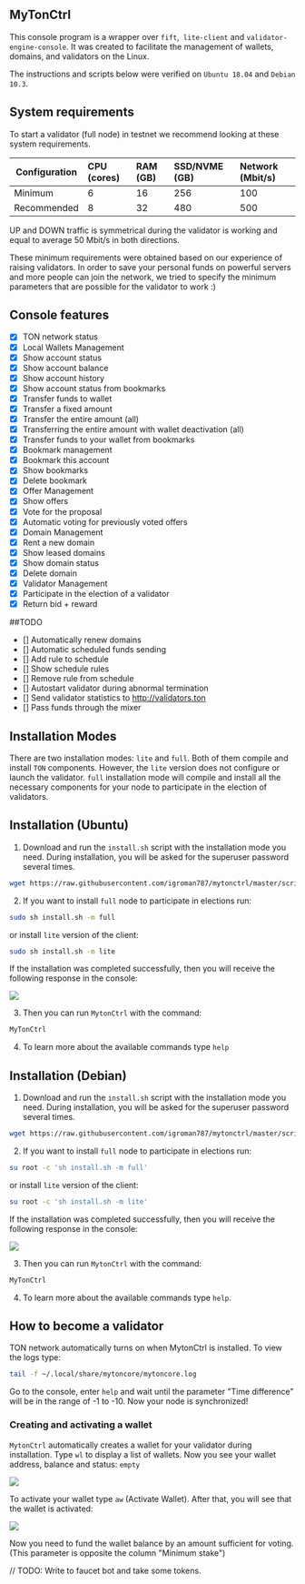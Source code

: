 ## MyTonCtrl
This console program is a wrapper over `fift`,` lite-client` and `validator-engine-console`. It was created to facilitate the management of wallets, domains, and validators on the Linux.

The instructions and scripts below were verified on ```Ubuntu 18.04``` and ```Debian 10.3```.

## System requirements

To start a validator (full node) in testnet we recommend looking at these system requirements.

| Configuration | CPU (cores) | RAM (GB) | SSD/NVME (GB) | Network (Mbit/s)|
|---|:---|:---|:---|:---|
| Minimum |6|16|256|100|
| Recommended |8|32|480|500|

UP and DOWN traffic is symmetrical during the validator is working and equal to average 50 Mbit/s in both directions.

These minimum requirements were obtained based on our experience of raising validators. In order to save your personal funds on powerful servers and more people can join the network, we tried to specify the minimum parameters that are possible for the validator to work :)

## Console features
- [x] TON network status
- [x] Local Wallets Management
- [x] Show account status
- [x] Show account balance
- [x] Show account history
- [x] Show account status from bookmarks
- [x] Transfer funds to wallet
- [x] Transfer a fixed amount
- [x] Transfer the entire amount (all)
- [x] Transferring the entire amount with wallet deactivation (all)
- [x] Transfer funds to your wallet from bookmarks
- [x] Bookmark management
- [x] Bookmark this account
- [x] Show bookmarks
- [x] Delete bookmark
- [x] Offer Management
- [x] Show offers
- [x] Vote for the proposal
- [x] Automatic voting for previously voted offers
- [x] Domain Management
- [x] Rent a new domain
- [x] Show leased domains
- [x] Show domain status
- [x] Delete domain
- [x] Validator Management
- [x] Participate in the election of a validator
- [x] Return bid + reward

##TODO
- [] Automatically renew domains
- [] Automatic scheduled funds sending
- [] Add rule to schedule
- [] Show schedule rules
- [] Remove rule from schedule
- [] Autostart validator during abnormal termination
- [] Send validator statistics to http://validators.ton
- [] Pass funds through the mixer



## Installation Modes
There are two installation modes: `lite` and `full`. Both of them compile and install `TON` components.
However, the `lite` version does not configure or launch the validator.
`full` installation mode will compile and install all the necessary components for your node to participate in the election of validators.

## Installation (Ubuntu)
1. Download and run the `install.sh` script with the installation mode you need. During installation, you will be asked for the superuser password several times.
```sh
wget https://raw.githubusercontent.com/igroman787/mytonctrl/master/scripts/install.sh
```

2. If you want to install `full` node to participate in elections run:
```sh
sudo sh install.sh -m full
```
or  install `lite` version of the client:
```sh
sudo sh install.sh -m lite
```

If the installation was completed successfully, then you will receive the following response in the console:

![](https://raw.githubusercontent.com/igroman787/mytonctrl/master/screens/mytonctrl-inst.jpeg)


3. Then you can run `MytonCtrl` with the command:
```sh
MyTonCtrl
```

4. To learn more about the available commands type `help`


## Installation (Debian)
1. Download and run the `install.sh` script with the installation mode you need. During installation, you will be asked for the superuser password several times.
```sh
wget https://raw.githubusercontent.com/igroman787/mytonctrl/master/scripts/install.sh
```
2. If you want to install `full` node to participate in elections run:
```sh
su root -c 'sh install.sh -m full'
```
or  install `lite` version of the client:
```sh
su root -c 'sh install.sh -m lite'
```

If the installation was completed successfully, then you will receive the following response in the console:

![](https://raw.githubusercontent.com/igroman787/mytonctrl/master/screens/mytonctrl-inst.jpeg)

 3. Then you can run `MytonCtrl` with the command:
```sh
MyTonCtrl
```

 4. To learn more about the available commands type `help`.


## How to become a validator

TON network automatically turns on when MytonCtrl is installed.
To view the logs type:

```sh
tail -f ~/.local/share/mytoncore/mytoncore.log
```
Go to the console, enter `help` and wait until the parameter "Time difference" will be in the range of -1 to -10.
Now your node is synchronized!

### Creating and activating a wallet

`MytonCtrl` automatically creates a wallet for your validator during installation.
Type `wl` to display a list of wallets.
Now you see your wallet address, balance and status: `empty`

![](https://raw.githubusercontent.com/igroman787/mytonctrl/master/screens/mytonctrl-ewl.jpeg)

To activate your wallet type `aw` (Activate Wallet).
After that, you will see that the wallet is activated:

![](https://raw.githubusercontent.com/igroman787/mytonctrl/master/screens/mytonctrl-awl.jpeg)

Now you need to fund the wallet balance by an amount sufficient for voting. (This parameter is opposite the column "Minimum stake")

// TODO: Write to faucet bot and take some tokens.
